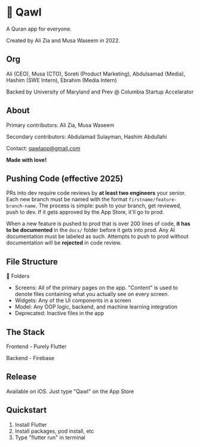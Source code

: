 # 🕌 Qawl

A Quran app for everyone.

Created by Ali Zia and Musa Waseem in 2022.

## Org 

Ali (CEO), Musa (CTO), Soreti (Product Marketing), Abdulsamad (Media), Hashim (SWE Intern), Ebrahim (Media Intern)

Backed by University of Maryland and Prev @ Columbia Startup Accelarator

## About

Primary contributors: Ali Zia, Musa Waseem

Secondary contributors: Abdulamad Sulayman, Hashim Abdullahi

Contact: qawlapp@gmail.com

**Made with love!**

## Pushing Code (effective 2025)
PRs into dev require code reviews by **at least two engineers** your senior. Each new branch must be named with the format `firstname/feature-branch-name`. The process is simple: push to your branch, get reviewed, push to dev. If it gets approved by the App Store, it'll go to prod. 

When a new feature is pushed to prod that is over 200 lines of code, **it has to be documented** in the `docs/` folder before it gets into prod. Any AI documentation must be labeled as such. Attempts to push to prod without documentation will be **rejected** in code review. 

## File Structure

📁 Folders

- Screens: All of the primary pages on the app. "Content" is used to denote files containing what you actually see on every screen.
- Widgets: Any of the UI components in a screen
- Model: Any OOP logic, backend, and machine learning integration
- Deprecated: Inactive files in the app

## The Stack

Frontend - Purely Flutter 

Backend - Firebase

## Release
Available on iOS. Just type "Qawl" on the App Store

## Quickstart

1. Install Flutter
2. Install packages, pod install, etc
3. Type "flutter run" in terminal



